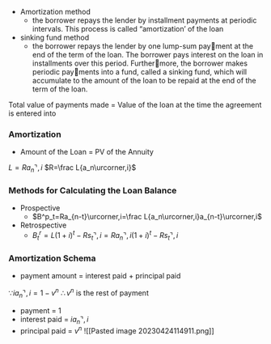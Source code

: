 - Amortization method
	- the borrower repays the lender by installment payments at periodic intervals. This process is called “amortization’ of the loan
- sinking fund method
	- the borrower repays the lender by one lump-sum payment at the end of the term of the loan. The borrower pays interest on the loan in installments over this period. Furthermore, the borrower makes periodic payments into a fund, called a sinking fund, which will accumulate to the amount of the loan to be repaid at the end of the term of the loan.

Total value of payments made = Value of the loan at the time the agreement is entered into

### Amortization
- Amount of the Loan = PV of the Annuity

$L=Ra_n\urcorner,i$
$R=\frac L{a_n\urcorner,i}$

### Methods for Calculating the Loan Balance
- Prospective
	- $B^p_t=Ra_{n-t}\urcorner,i=\frac L{a_n\urcorner,i}a_{n-t}\urcorner,i$
- Retrospective
	- $B^r_t=L(1+i)^t-Rs_t\urcorner,i=Ra_n\urcorner,i(1+i)^t-Rs_t\urcorner,i$

### Amortization Schema
- payment amount = interest paid + principal paid

$\because ia_n\urcorner,i=1-v^n$
$\therefore v^n$ is the rest of payment

- payment = 1
- interest paid = $ia_n\urcorner,i$
- principal paid = $v^n$
![[Pasted image 20230424114911.png]]
